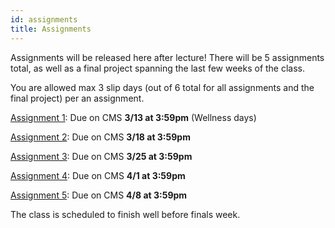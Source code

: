 ```yaml
---
id: assignments
title: Assignments
---
```


Assignments will be released here after lecture! There will be 5 assignments total,
as well as a final project spanning the last few weeks of the class.

You are allowed max 3 slip days (out of 6 total for all assignments and the final project) per an assignment.

[Assignment 1](/docs/assignment1): Due on CMS **3/13 at 3:59pm** (Wellness days)

[Assignment 2](/docs/assignment2): Due on CMS **3/18 at 3:59pm**

[Assignment 3](/docs/assignment3): Due on CMS **3/25 at 3:59pm**

[Assignment 4](/docs/assignment4): Due on CMS **4/1 at 3:59pm**

[Assignment 5](/docs/assignment5): Due on CMS **4/8 at 3:59pm**

The class is scheduled to finish well before finals week.
